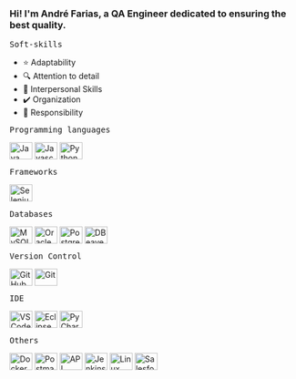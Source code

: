 ### Hi! I'm André Farias, a QA Engineer dedicated to ensuring the best quality.

<kbd>Soft-skills</kbd>
* ⭐ Adaptability
* 🔍 Attention to detail
* 💬 Interpersonal Skills
* ✔️ Organization
* 📅 Responsibility

<kbd>Programming languages</kbd>

<img align="center" alt="Java" height="30" width="40" src="https://www.svgrepo.com/show/349418/java.svg"> <img align="center" alt="Javascript" height="30" width="40" src="https://www.svgrepo.com/show/349419/javascript.svg"> <img align="center" alt="Python" height="30" width="40" src="https://www.svgrepo.com/show/349485/python.svg">

<kbd>Frameworks</kbd>

<img align="center" alt="Selenium" height="30" width="40" src="https://www.svgrepo.com/show/354321/selenium.svg"> 

<kbd>Databases</kbd>

<img align="center" alt="MySQL" height="30" width="40" src="https://www.svgrepo.com/show/439233/mysql.svg"> <img align="center" alt="OracleSQL" height="30" width="40" src="https://www.svgrepo.com/show/303678/oracle-2-logo.svg"> <img align="center" alt="PostgreSQL" height="30" width="40" src="https://www.svgrepo.com/show/439268/postgresql.svg"> <img align="center" alt="DBeaver" height="30" width="40" src="https://upload.wikimedia.org/wikipedia/commons/b/b5/DBeaver_logo.svg"> 

<kbd>Version Control</kbd>

<img align="center" alt="GitHub" height="30" width="40" src="https://www.svgrepo.com/show/439171/github.svg"> <img align="center" alt="Git" height="30" width="40" src="https://www.svgrepo.com/show/452210/git.svg">

<kbd>IDE</kbd>

<img align="center" alt="VSCode" height="30" width="40" src="https://www.svgrepo.com/show/374171/vscode.svg"> <img align="center" alt="Eclipse" height="30" width="40" src="https://www.svgrepo.com/show/353685/eclipse-icon.svg">  <img align="center" alt="PyCharm" height="30" width="40" src="https://www.svgrepo.com/show/354237/pycharm.svg">

<kbd>Others</kbd>

<img align="center" alt="Docker" height="30" width="40" src="https://www.svgrepo.com/show/452192/docker.svg"> <img align="center" alt="Postman" height="30" width="40" src="https://www.svgrepo.com/show/354202/postman-icon.svg"> <img align="center" alt="API" height="30" width="40" src="https://www.svgrepo.com/show/375531/api.svg"> <img align="center" alt="Jenkins" height="30" width="40" src="https://www.svgrepo.com/show/373699/jenkins.svg"> <img align="center" alt="Linux" height="30" width="40" src="https://www.svgrepo.com/show/354004/linux-tux.svg"> <img align="center" alt="Salesforce" height="30" width="40" src="https://www.svgrepo.com/show/354306/salesforce.svg">
